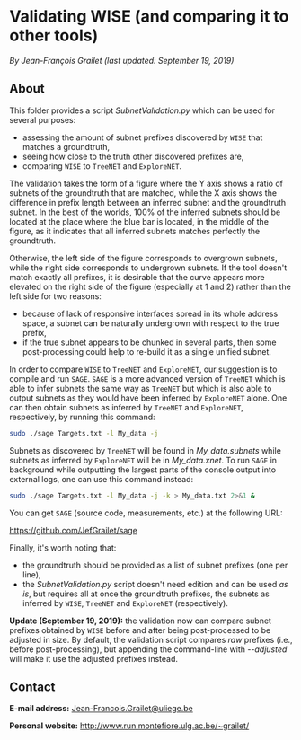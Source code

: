 # Validating WISE (and comparing it to other tools)

*By Jean-François Grailet (last updated: September 19, 2019)*

## About

This folder provides a script *SubnetValidation.py* which can be used for several purposes:

* assessing the amount of subnet prefixes discovered by `WISE` that matches a groundtruth,
* seeing how close to the truth other discovered prefixes are, 
* comparing `WISE` to `TreeNET` and `ExploreNET`.

The validation takes the form of a figure where the Y axis shows a ratio of subnets of the 
groundtruth that are matched, while the X axis shows the difference in prefix length between an 
inferred subnet and the groundtruth subnet. In the best of the worlds, 100% of the inferred 
subnets should be located at the place where the blue bar is located, in the middle of the figure, 
as it indicates that all inferred subnets matches perfectly the groundtruth.

Otherwise, the left side of the figure corresponds to overgrown subnets, while the right side 
corresponds to undergrown subnets. If the tool doesn't match exactly all prefixes, it is 
desirable that the curve appears more elevated on the right side of the figure (especially at 
1 and 2) rather than the left side for two reasons:

* because of lack of responsive interfaces spread in its whole address space, a subnet can be 
  naturally undergrown with respect to the true prefix, 
* if the true subnet appears to be chunked in several parts, then some post-processing could 
  help to re-build it as a single unified subnet.

In order to compare `WISE` to `TreeNET` and `ExploreNET`, our suggestion is to compile and run 
`SAGE`. `SAGE` is a more advanced version of `TreeNET` which is able to infer subnets the same 
way as `TreeNET` but which is also able to output subnets as they would have been inferred by
`ExploreNET` alone. One can then obtain subnets as inferred by `TreeNET` and `ExploreNET`, 
respectively, by running this command:

```sh
sudo ./sage Targets.txt -l My_data -j
```

Subnets as discovered by `TreeNET` will be found in *My_data.subnets* while subnets as inferred 
by `ExploreNET` will be in *My_data.xnet*. To run `SAGE` in background while outputting the 
largest parts of the console output into external logs, one can use this command instead:

```sh
sudo ./sage Targets.txt -l My_data -j -k > My_data.txt 2>&1 &
```

You can get `SAGE` (source code, measurements, etc.) at the following URL:

https://github.com/JefGrailet/sage

Finally, it's worth noting that:

* the groundtruth should be provided as a list of subnet prefixes (one per line), 
* the *SubnetValidation.py* script doesn't need edition and can be used _as is_, but requires all 
  at once the groundtruth prefixes, the subnets as inferred by `WISE`, `TreeNET` and `ExploreNET` 
  (respectively).

**Update (September 19, 2019):** the validation now can compare subnet prefixes obtained by `WISE` 
before and after being post-processed to be adjusted in size. By default, the validation script 
compares *raw* prefixes (i.e., before post-processing), but appending the command-line with 
*--adjusted* will make it use the adjusted prefixes instead.

## Contact

**E-mail address:** Jean-Francois.Grailet@uliege.be

**Personal website:** http://www.run.montefiore.ulg.ac.be/~grailet/
